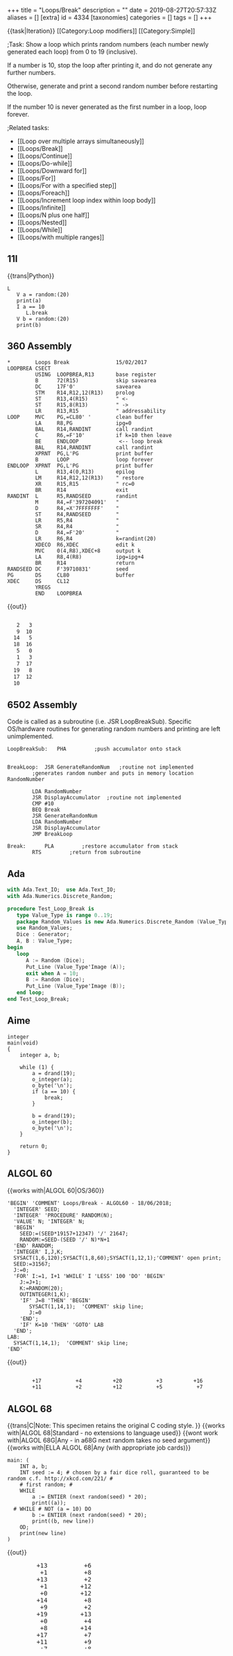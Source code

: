 +++
title = "Loops/Break"
description = ""
date = 2019-08-27T20:57:33Z
aliases = []
[extra]
id = 4334
[taxonomies]
categories = []
tags = []
+++

{{task|Iteration}} [[Category:Loop modifiers]] [[Category:Simple]]

;Task:
Show a loop which prints random numbers (each number newly generated each loop) from 0 to 19 (inclusive). 

If a number is 10, stop the loop after printing it, and do not generate any further numbers.  

Otherwise, generate and print a second random number before restarting the loop.  

If the number 10 is never generated as the first number in a loop, loop forever.


;Related tasks:
*   [[Loop over multiple arrays simultaneously]]
*   [[Loops/Break]]
*   [[Loops/Continue]]
*   [[Loops/Do-while]]
*   [[Loops/Downward for]]
*   [[Loops/For]]
*   [[Loops/For with a specified step]]
*   [[Loops/Foreach]]
*   [[Loops/Increment loop index within loop body]]
*   [[Loops/Infinite]]
*   [[Loops/N plus one half]]
*   [[Loops/Nested]]
*   [[Loops/While]]
*   [[Loops/with multiple ranges]]





## 11l

{{trans|Python}}

```11l
L
   V a = random:(20)
   print(a)
   I a == 10
      L.break
   V b = random:(20)
   print(b)
```



## 360 Assembly


```360asm
*        Loops Break               15/02/2017
LOOPBREA CSECT
         USING  LOOPBREA,R13       base register
         B      72(R15)            skip savearea
         DC     17F'0'             savearea
         STM    R14,R12,12(R13)    prolog
         ST     R13,4(R15)         " <-
         ST     R15,8(R13)         " ->
         LR     R13,R15            " addressability
LOOP     MVC    PG,=CL80' '        clean buffer
         LA     R8,PG              ipg=0
         BAL    R14,RANDINT        call randint
         C      R6,=F'10'          if k=10 then leave
         BE     ENDLOOP             <-- loop break
         BAL    R14,RANDINT        call randint
         XPRNT  PG,L'PG            print buffer
         B      LOOP               loop forever
ENDLOOP  XPRNT  PG,L'PG            print buffer
         L      R13,4(0,R13)       epilog 
         LM     R14,R12,12(R13)    " restore
         XR     R15,R15            " rc=0
         BR     R14                exit
RANDINT  L      R5,RANDSEED        randint
         M      R4,=F'397204091'   "
         D      R4,=X'7FFFFFFF'    "
         ST     R4,RANDSEED        "
         LR     R5,R4              "
         SR     R4,R4              "
         D      R4,=F'20'          "
         LR     R6,R4              k=randint(20)
         XDECO  R6,XDEC            edit k
         MVC    0(4,R8),XDEC+8     output k
         LA     R8,4(R8)           ipg=ipg+4
         BR     R14                return
RANDSEED DC     F'39710831'        seed
PG       DS     CL80               buffer
XDEC     DS     CL12
         YREGS
         END    LOOPBREA
```

{{out}}

```txt

   2   3
   9  10
  14   5
  18  16
   5   0
   1   3
   7  17
  19   8
  17  12
  10

```



## 6502 Assembly
 
Code is called as a subroutine (i.e. JSR LoopBreakSub).  Specific OS/hardware routines for generating random numbers and printing are left unimplemented.

```6502asm
LoopBreakSub:	PHA			;push accumulator onto stack


BreakLoop:	JSR GenerateRandomNum	;routine not implemented
		;generates random number and puts in memory location RandomNumber

		LDA RandomNumber
		JSR DisplayAccumulator	;routine not implemented
		CMP #10
		BEQ Break
		JSR GenerateRandomNum
		LDA RandomNumber
		JSR DisplayAccumulator
		JMP BreakLoop

Break:		PLA			;restore accumulator from stack
		RTS			;return from subroutine
```



## Ada


```Ada
with Ada.Text_IO;  use Ada.Text_IO;
with Ada.Numerics.Discrete_Random;

procedure Test_Loop_Break is
   type Value_Type is range 0..19;
   package Random_Values is new Ada.Numerics.Discrete_Random (Value_Type);
   use Random_Values;
   Dice : Generator;
   A, B : Value_Type;
begin
   loop
      A := Random (Dice);
      Put_Line (Value_Type'Image (A));
      exit when A = 10;
      B := Random (Dice);
      Put_Line (Value_Type'Image (B));
   end loop;
end Test_Loop_Break;
```



## Aime


```aime
integer
main(void)
{
    integer a, b;

    while (1) {
        a = drand(19);
        o_integer(a);
        o_byte('\n');
        if (a == 10) {
            break;
        }

        b = drand(19);
        o_integer(b);
        o_byte('\n');
    }

    return 0;
}
```



## ALGOL 60

{{works with|ALGOL 60|OS/360}}

```algol60
'BEGIN' 'COMMENT' Loops/Break - ALGOL60 - 18/06/2018;
  'INTEGER' SEED;
  'INTEGER' 'PROCEDURE' RANDOM(N);
  'VALUE' N; 'INTEGER' N;
  'BEGIN'
    SEED:=(SEED*19157+12347) '/' 21647;
    RANDOM:=SEED-(SEED '/' N)*N+1
  'END' RANDOM;
  'INTEGER' I,J,K;
  SYSACT(1,6,120);SYSACT(1,8,60);SYSACT(1,12,1);'COMMENT' open print;
  SEED:=31567;
  J:=0;
  'FOR' I:=1, I+1 'WHILE' I 'LESS' 100 'DO' 'BEGIN'
    J:=J+1;
    K:=RANDOM(20);
    OUTINTEGER(1,K);
    'IF' J=8 'THEN' 'BEGIN'
       SYSACT(1,14,1);  'COMMENT' skip line;
       J:=0
    'END';
    'IF' K=10 'THEN' 'GOTO' LAB
  'END';
LAB:
  SYSACT(1,14,1);  'COMMENT' skip line;
'END'
```

{{out}}

```txt

        +17           +4          +20           +3          +16           +5           +1          +17  
        +11           +2          +12           +5           +7           +6          +10  

```




## ALGOL 68

{{trans|C|Note: This specimen retains the original C coding style. }}
{{works with|ALGOL 68|Standard - no extensions to language used}}
{{wont work with|ALGOL 68G|Any - in a68G next random takes no seed argument}}
{{works with|ELLA ALGOL 68|Any (with appropriate job cards)}}

```algol68
main: (
    INT a, b;
    INT seed := 4; # chosen by a fair dice roll, guaranteed to be random c.f. http://xkcd.com/221/ #
    # first random; #
    WHILE
        a := ENTIER (next random(seed) * 20);
        print((a));
  # WHILE # NOT (a = 10) DO
        b := ENTIER (next random(seed) * 20);
        print((b, new line))
    OD;
    print(new line)
)
```

{{out}}
<pre style="height:25ex;overflow:scroll">
        +13          +6
         +1          +8
        +13          +2
         +1         +12
         +0         +12
        +14          +8
         +9          +2
        +19         +13
         +0          +4
         +8         +14
        +17          +7
        +11          +9
         +7          +8
         +2          +1
        +11          +2
        +13         +18
         +3          +7
        +11         +17
         +4         +13
        +16         +12
        +19         +17
         +9          +7
         +8          +5
         +4          +8
         +7          +5
         +0         +18
         +8         +13
         +7          +4
        +10

```



## AppleScript


```AppleScript
repeat
	set a to random number from 0 to 19
	if a is 10 then
		log a
		exit repeat
	end if
	set b to random number from 0 to 19
	log a & b
end repeat
```



{{out}}
<pre style="height:25ex;overflow:scroll">(*12, 6*)
(*7, 8*)
(*17, 4*)
(*7, 2*)
(*0, 5*)
(*6, 3*)
(*5, 5*)
(*3, 14*)
(*7, 7*)
(*3, 11*)
(*5, 16*)
(*18, 2*)
(*5, 2*)
(*15, 17*)
(*16, 10*)
(*4, 18*)
(*8, 5*)
(*4, 15*)
(*11, 14*)
(*7, 2*)
(*1, 7*)
(*7, 7*)
(*4, 9*)
(*12, 17*)
(*8, 16*)
(*9, 1*)
(*16, 15*)
(*8, 2*)
(*9, 6*)
(*13, 6*)
(*17, 0*)
(*17, 18*)
(*4, 7*)
(*8, 10*)
(*11, 0*)
(*14, 17*)
(*9, 8*)
(*2, 17*)
(*1, 5*)
(*4, 5*)
(*5, 2*)
(*10*)
```



## Arc


```Arc
(point break
  (while t
    (let x (rand 20)
      (prn "a: " x)
      (if (is x 10)
        (break)))
    (prn "b: " (rand 20))))
```



## ARM Assembly

{{works with|as|Raspberry Pi}}

```ARM Assembly


/* ARM assembly Raspberry PI  */
/*  program loopbreak.s   */

/* Constantes    */
.equ STDOUT, 1     @ Linux output console
.equ EXIT,   1     @ Linux syscall
.equ WRITE,  4     @ Linux syscall

/*********************************/
/* Initialized data              */
/*********************************/
.data
szMessEndLoop: .asciz "loop break with value : \n"
szMessResult:  .ascii "Resultat = "      @ message result
sMessValeur:   .fill 12, 1, ' '
                   .asciz "\n"
.align 4
iGraine:  .int 123456
/*********************************/
/* UnInitialized data            */
/*********************************/
.bss 
/*********************************/
/*  code section                 */
/*********************************/
.text
.global main 
main:                @ entry of program 
    push {fp,lr}      @ saves 2 registers 
1:    @ begin loop 
    mov r4,#20
2:
    mov r0,#19
    bl genereraleas               @ generate number
    cmp r0,#10                       @ compar value
    beq 3f                         @ break if equal
    ldr r1,iAdrsMessValeur     @ display value
    bl conversion10             @ call function with 2 parameter (r0,r1)
    ldr r0,iAdrszMessResult
    bl affichageMess            @ display message
    subs r4,#1                   @ decrement counter
    bgt 2b                      @ loop if greather
    b 1b                          @ begin loop one
	
3:
    mov r2,r0             @ save value
    ldr r0,iAdrszMessEndLoop
    bl affichageMess            @ display message
    mov r0,r2
    ldr r1,iAdrsMessValeur                
    bl conversion10       @ call function with 2 parameter (r0,r1)
    ldr r0,iAdrszMessResult
    bl affichageMess            @ display message

100:   @ standard end of the program 
    mov r0, #0                  @ return code
    pop {fp,lr}                 @restaur 2 registers
    mov r7, #EXIT              @ request to exit program
    svc #0                       @ perform the system call

iAdrsMessValeur:          .int sMessValeur
iAdrszMessResult:         .int szMessResult
iAdrszMessEndLoop:        .int szMessEndLoop
/******************************************************************/
/*     display text with size calculation                         */ 
/******************************************************************/
/* r0 contains the address of the message */
affichageMess:
    push {r0,r1,r2,r7,lr}      @ save  registres
    mov r2,#0                  @ counter length 
1:      @ loop length calculation 
    ldrb r1,[r0,r2]           @ read octet start position + index 
    cmp r1,#0                  @ if 0 its over 
    addne r2,r2,#1            @ else add 1 in the length 
    bne 1b                    @ and loop 
                                @ so here r2 contains the length of the message 
    mov r1,r0        			@ address message in r1 
    mov r0,#STDOUT      		@ code to write to the standard output Linux 
    mov r7, #WRITE             @ code call system "write" 
    svc #0                      @ call systeme 
    pop {r0,r1,r2,r7,lr}        @ restaur des  2 registres */ 
    bx lr                       @ return  
/******************************************************************/
/*     Converting a register to a decimal                                 */ 
/******************************************************************/
/* r0 contains value and r1 address area   */
conversion10:
    push {r1-r4,lr}    @ save registers 
    mov r3,r1
    mov r2,#10

1:	   @ start loop
    bl divisionpar10 @ r0 <- dividende. quotient ->r0 reste -> r1
    add r1,#48        @ digit	
    strb r1,[r3,r2]  @ store digit on area
    sub r2,#1         @ previous position
    cmp r0,#0         @ stop if quotient = 0 */
    bne 1b	          @ else loop
    @ and move spaces in first on area
    mov r1,#' '   @ space	
2:	
    strb r1,[r3,r2]  @ store space in area
    subs r2,#1       @ @ previous position
    bge 2b           @ loop if r2 >= zéro 

100:	
    pop {r1-r4,lr}    @ restaur registres 
    bx lr	          @return
/***************************************************/
/*   division par 10   signé                       */
/* Thanks to http://thinkingeek.com/arm-assembler-raspberry-pi/*  
/* and   http://www.hackersdelight.org/            */
/***************************************************/
/* r0 dividende   */
/* r0 quotient */	
/* r1 remainder  */
divisionpar10:	
  /* r0 contains the argument to be divided by 10 */
    push {r2-r4}   /* save registers  */
    mov r4,r0 
    mov r3,#0x6667   @ r3 <- magic_number  lower
    movt r3,#0x6666  @ r3 <- magic_number  upper
    smull r1, r2, r3, r0   @ r1 <- Lower32Bits(r1*r0). r2 <- Upper32Bits(r1*r0) 
    mov r2, r2, ASR #2     /* r2 <- r2 >> 2 */
    mov r1, r0, LSR #31    /* r1 <- r0 >> 31 */
    add r0, r2, r1         /* r0 <- r2 + r1 */
    add r2,r0,r0, lsl #2   /* r2 <- r0 * 5 */
    sub r1,r4,r2, lsl #1   /* r1 <- r4 - (r2 * 2)  = r4 - (r0 * 10) */
    pop {r2-r4}
    bx lr                  /* leave function */

/***************************************************/
/*   Generation random number                  */
/***************************************************/
/* r0 contains limit  */
genereraleas:
    push {r1-r4,lr}    @ save registers 
    ldr r4,iAdriGraine
    ldr r2,[r4]
    ldr r3,iNbDep1
    mul r2,r3,r2
    ldr r3,iNbDep1
    add r2,r2,r3
    str r2,[r4]     @ maj de la graine pour l appel suivant 

    mov r1,r0        @ divisor
    mov r0,r2        @ dividende
    bl division
    mov r0,r3       @  résult = remainder
  
100:                @ end function
    pop {r1-r4,lr}   @ restaur registers
    bx lr            @ return
/********************************************************************/
iAdriGraine: .int iGraine	
iNbDep1: .int 0x343FD
iNbDep2: .int 0x269EC3 
/***************************************************/
/* integer division unsigned                       */
/***************************************************/
division:
    /* r0 contains dividend */
    /* r1 contains divisor */
    /* r2 returns quotient */
    /* r3 returns remainder */
    push {r4, lr}
    mov r2, #0                @ init quotient
    mov r3, #0                @ init remainder
    mov r4, #32               @ init counter bits
    b 2f
1:          @ loop 
    movs r0, r0, LSL #1     @ r0 <- r0 << 1 updating cpsr (sets C if 31st bit of r0 was 1)
    adc r3, r3, r3           @ r3 <- r3 + r3 + C. This is equivalent to r3 <- (r3 << 1) + C 
    cmp r3, r1               @ compute r3 - r1 and update cpsr 
    subhs r3, r3, r1        @ if r3 >= r1 (C=1) then r3 <- r3 - r1 
    adc r2, r2, r2           @ r2 <- r2 + r2 + C. This is equivalent to r2 <- (r2 << 1) + C 
2:
    subs r4, r4, #1          @ r4 <- r4 - 1 
    bpl 1b                  @ if r4 >= 0 (N=0) then loop
    pop {r4, lr}
    bx lr




```



## AutoHotkey


```AutoHotkey
Loop
{
  Random, var, 0, 19
  output = %output%`n%var%
  If (var = 10)
    Break
  Random, var, 0, 19
  output = %output%`n%var%
}
MsgBox % output
```



## AWK


```awk
BEGIN {
	for (;;) {
		print n = int(rand() * 20)
		if (n == 10)
			break
		print int(rand() * 20)
	}
}
```



## Axe

Because Axe only supports breaking out of loops as end conditions, the behavior must be simulated using a return statement. Note, however, that this will exit the current call context, not the necessarily just the current loop.


```axe
While 1
 rand^20→A
 Disp A▶Dec
 ReturnIf A=10
 rand^20→B
 Disp B▶Dec,i
End
```



## BASIC


=
## BaCon
=

```freebasic

REPEAT
    number = RANDOM(20) 
    PRINT "first  " ,number
        IF number = 10 THEN 
            BREAK
        ENDIF
    PRINT "second  ",RANDOM(20) 
UNTIL FALSE
```


=
## Commodore BASIC
=
In Commodore BASIC, the function RND() generates a floating point number from 0.0 to 1.0 (exclusive).

```commodorebasic
10 X = RND(-TI) : REM SEED RN GENERATOR
20 A = INT(RND(1)*20)
30 PRINT A
40 IF A = 10 THEN 80
50 B = INT(RND(1)*20)
60 PRINT B
70 GOTO 20
80 END
```


==={{header|IS-BASIC}}===
<lang IS-BASIC>100 RANDOMIZE 
110 DO
120   LET A=RND(20)+1
130   PRINT A,
140   IF A=10 THEN EXIT DO
150   PRINT RND(20)+1
160 LOOP
```


=
## QuickBASIC
=
{{works with|QuickBasic|4.5}}

```qbasic
do
    a = int(rnd * 20)
    print a
    if a = 10 then exit loop 'EXIT FOR works the same inside FOR loops
    b = int(rnd * 20)
    print b
loop
```


=== {{header|ZX Spectrum Basic}} ===
On the ZX Spectrum, for loops must be terminated through the NEXT statement, otherwise a memory leak will occur. To terminate a loop prematurely, set the loop counter to the last iterative value and jump to the NEXT statement:


```zxbasic
10 FOR l = 1 TO 20
20 IF l = 10 THEN LET l = 20: GO TO 40: REM terminate the loop
30 PRINT l
40 NEXT l
50 STOP
```


The correct solution:


```zxbasic
10 LET a = INT (RND * 20)
20 PRINT a
30 IF a = 10 THEN STOP
40 PRINT INT (RND * 20)
50 GO TO 10
```



## Batch File


```dos
@echo off
:loop
  set /a N=%RANDOM% %% 20
  echo %N%
  if %N%==10 exit /b
  set /a N=%RANDOM% %% 20
  echo %N%
goto loop
```



## BBC BASIC

{{works with|BBC BASIC for Windows}}

```bbcbasic
      REPEAT
        num% = RND(20)-1
        PRINT num%
        IF num%=10 THEN EXIT REPEAT
        PRINT RND(20)-1
      UNTIL FALSE
```



## bc


```bc
s = 1  /* seed of the random number generator */
scale = 0

/* Random number from 0 to 20. */
define r() {
	auto a
	while (1) {
		/* Formula (from POSIX) for random numbers of low quality. */
		s = (s * 1103515245 + 12345) % 4294967296
		a = s / 65536       /* a in [0, 65536) */
		if (a >= 16) break  /* want a >= 65536 % 20 */
	}
	return (a % 20)
}


while (1) {
	n = r()
	n    /* print 1st number */
	if (n == 10) break
	r()  /* print 2nd number */
}
quit
```



## Befunge


```Befunge

>60v  *2\<
  >?>\1-:|
   1+    $
   >^    7
 v.:%++67<
 >55+-#v_@
       >60v  *2\<
         >?>\1-:|
          1+    $
          >^    7
^         .%++67<

```



## C



```c

int main(){
	time_t t;
	int a, b;
	srand((unsigned)time(&t));
	for(;;){
		a = rand() % 20;
		printf("%d\n", a);
		if(a == 10)
			break;
		b = rand() % 20;
		printf("%d\n", b);
	}
	return 0;
}
```

Output (example):

```txt

12
18
2
8
10
18
9
9
4
10

```


=={{header|C sharp|C#}}==

```csharp
class Program
{
    static void Main(string[] args)
    {
        Random random = new Random();
        while (true)
        {
            int a = random.Next(20);
            Console.WriteLine(a);
            if (a == 10)
                break;
            int b = random.Next(20)
            Console.WriteLine(b);
        }
           
        Console.ReadLine();
    }       
}
```



## C++


```cpp>#include <iostream

#include <ctime>
#include <cstdlib>

int main(){
	srand(time(NULL)); // randomize seed
	while(true){
		const int a = rand() % 20; // biased towards lower numbers if RANDMAX % 20 > 0
		std::cout << a << std::endl;
		if(a == 10)
			break;
		const int b = rand() % 20;
		std::cout << b << std::endl;
	}
	return 0;
}
```



## Chapel


```chapel
use Random;

var r = new RandomStream();
while true {
        var a = floor(r.getNext() * 20):int;
        writeln(a);
        if a == 10 then break;
        var b = floor(r.getNext() * 20):int;
        writeln(b);
}
delete r;
```



## Chef

"Liquify" is now depreciated in favor of "Liquefy", but my interpreter/compiler ([http://search.cpan.org/~smueller/Acme-Chef/ Acme::Chef]) works only with "Liquify" so that's how I'm leaving it. At least it'll work no matter which version you use.
<div style='width:full;overflow:scroll'>

```Chef
Healthy Vita-Sauce Loop - Broken.

Makes a whole lot of sauce for two people.

Ingredients.
0 g Vitamin A
1 g Vitamin B
2 g Vitamin C
3 g Vitamin D
4 g Vitamin E
5 g Vitamin F
6 g Vitamin G
7 g Vitamin H
8 g Vitamin I
9 g Vitamin J
10 g Vitamin K
11 g Vitamin L
12 g Vitamin M
13 g Vitamin N
14 g Vitamin O
15 g Vitamin P
16 g Vitamin Q
17 g Vitamin R
18 g Vitamin S
19 g Vitamin T
20 g Vitamin U
21 g Vitamin V
22 g Vitamin W
32 g Vitamin X
24 g Vitamin Y
25 g Vitamin Z

Method.
Liquify Vitamin X.
Put Vitamin N into 1st mixing bowl.
Fold Vitamin Y into 1st mixing bowl.
Liquify Vitamin Y.
Clean 1st mixing bowl.
Put Vitamin K into 1st mixing bowl.
Fold Vitamin Z into 1st mixing bowl.
Liquify Vitamin Z.
Clean 1st mixing bowl.
Put Vitamin Y into 4th mixing bowl.
Put Vitamin Z into 4th mixing bowl.
Pour contents of the 4th mixing bowl into the 2nd baking dish.
Put Vitamin A into 2nd mixing bowl. Put Vitamin B into 2nd mixing bowl. Put Vitamin C into 2nd mixing bowl. Put Vitamin D into 2nd mixing bowl. Put Vitamin E into 2nd mixing bowl. Put Vitamin F into 2nd mixing bowl. Put Vitamin G into 2nd mixing bowl. Put Vitamin H into 2nd mixing bowl. Put Vitamin I into 2nd mixing bowl. Put Vitamin J into 2nd mixing bowl. Put Vitamin K into 2nd mixing bowl. Put Vitamin L into 2nd mixing bowl. Put Vitamin M into 2nd mixing bowl. Put Vitamin N into 2nd mixing bowl. Put Vitamin O into 2nd mixing bowl. Put Vitamin P into 2nd mixing bowl. Put Vitamin Q into 2nd mixing bowl. Put Vitamin R into 2nd mixing bowl. Put Vitamin S into 2nd mixing bowl. Put Vitamin T into 2nd mixing bowl.
Verb the Vitamin V.
Mix the 2nd mixing bowl well.
Fold Vitamin U into 2nd mixing bowl.
Put Vitamin U into 3rd mixing bowl.
Remove Vitamin K from 3rd mixing bowl.
Fold Vitamin V into 3rd mixing bowl.
Put Vitamin X into 1st mixing bowl.
Put Vitamin V into 1st mixing bowl.
Verb until verbed.
Pour contents of the 1st mixing bowl into the 1st baking dish.

Serves 2.
```

</div>


## Clojure


```lisp
(loop [[a b & more] (repeatedly #(rand-int 20))]
  (println a)
  (when-not (= 10 a) 
    (println b) 
    (recur more)))
```



## COBOL

{{works with|OpenCOBOL}}

```cobol
       IDENTIFICATION DIVISION.
       PROGRAM-ID. Random-Nums.

       DATA DIVISION.
       WORKING-STORAGE SECTION.
       01  Num  PIC Z9.

       PROCEDURE DIVISION.
       Main.
           PERFORM FOREVER
               PERFORM Generate-And-Display-Num

               IF Num = 10
                   EXIT PERFORM
               ELSE
                   PERFORM Generate-And-Display-Num
               END-IF
           END-PERFORM

           GOBACK
           .

       Generate-And-Display-Num.
           COMPUTE Num =  FUNCTION REM(FUNCTION RANDOM * 100, 20)
           DISPLAY Num
           .
```



## CoffeeScript

We can use print from the Rhino JavaScript shell as in the JavaScript example or console.log, with a result like this:

```coffeescript

loop
  print a = Math.random() * 20 // 1  
  break if a == 10
  print Math.random() * 20 // 1

```



## ColdFusion


```cfm

<Cfset randNum = 0>
<cfloop condition="randNum neq 10">
  <Cfset randNum = RandRange(0, 19)>
  <Cfoutput>#randNum#</Cfoutput>
  <Cfif randNum eq 10><cfbreak></Cfif>
  <Cfoutput>#RandRange(0, 19)#</Cfoutput>
  <Br>
</cfloop>

```

{{out}}
My first two test outputs (I swear this is true)
<pre style="height:25ex;overflow:scroll">
6 0 
9 6 
12 3 
6 0 
14 10 
19 12 
18 14 
19 8 
3 2 
19 1 
11 12 
16 9 
11 15 
3 19 
13 8 
6 4 
4 4 
13 17 
16 9 
5 12 
12 6 
4 14 
1 10 
3 7 
11 15 
11 8 
0 16 
16 14 
8 14 
11 10 
8 8 
16 11 
4 7 
19 10 
8 2 
15 11 
18 10 
1 2 
18 9 
4 9 
6 6 
11 8 
14 6 
17 15 
13 2 
2 0 
2 17 
8 17 
18 13 
11 5 
15 18 
17 8 
15 3 
7 17 
7 13 
15 14 
11 9 
10

```


```txt

10

```



## Common Lisp


```lisp
(loop for a = (random 20)
      do (print a)
      until (= a 10)
      do (print (random 20)))
```



## D


```d
import std.stdio, std.random;

void main() {
    while (true) {
        int r = uniform(0, 20);
        write(r, " ");
        if (r == 10)
            break;
        write(uniform(0, 20), " ");
    }
}
```

{{out}}

```txt
2 4 9 5 3 7 4 4 14 14 3 7 13 8 13 6 10 
```



## dc

{{trans|bc}}

```dc
1 ss  [s = seed of the random number generator]sz
0k    [scale = 0]sz

[Function r: Push a random number from 0 to 20.]sz
[
 [2Q]SA
 [
  [Formula (from POSIX) for random numbers of low quality.]sz
  ls 1103515245 * 12345 + 4294967296 % d ss  [Compute next s]sz
  65536 /     [it = s / 65536]sz
  d 16 !>A    [Break loop if 16 <= it]sz
  sz 0 0 =B   [Forget it, continue loop]sz
 ]SB 0 0 =B
 20 %         [Push it % 20]sz
 LA sz LB sz  [Restore A, B]sz
]sr


[2Q]sA
[
 0 0 =r p     [Print 1st number.]sz
 10 =A        [Break if 10 == it.]sz
 0 0 =r p sz  [Print 2nd number.]sz
 0 0 =B       [Continue loop.]sz
]sB 0 0 =B
```



## Delphi



```Delphi
program Project5;

{$APPTYPE CONSOLE}

var
  num:Integer;
begin
  Randomize;
  while true do
  begin
    num:=Random(20);
    Writeln(num);
    if num=10 then break;
  end;
end.


```



## DWScript



```delphi

while True do begin
   var num := RandomInt(20);
   PrintLn(num);
   if num=10 then Break;
end;
```



## E


```e
while (true) {
    def a := entropy.nextInt(20)
    print(a)
    if (a == 10) {
        println()
        break
    }
    println(" ", entropy.nextInt(20))
}
```



## EasyLang

<lang>repeat
  a = random 20
  print a
  until a = 10
  print random 20
.
```



## Ela


This implementation uses .NET Framework Math.Randomize function. 
Current ticks multiplied by an iteration index are used as a seed. 
As a result, an output looks almost truly random:


```ela
open datetime random monad io
 
loop = loop' 1
       where loop' n t = do
                dt <- datetime.now
                seed <- return <| toInt <| (ticks <| dt) * n
                r <- return $ rnd seed 0 19
                putStrLn (show r)
                if r <> t then loop' (n + 1) t else return ()


loop 10 ::: IO
```



## Elixir

{{works with|Elixir|1.2}}

```elixir
defmodule Loops do
  def break, do: break(random)
  
  defp break(10), do: IO.puts 10
  defp break(r) do
    IO.puts "#{r},\t#{random}"
    break(random)
  end
  
  defp random, do: Enum.random(0..19)
end

Loops.break
```


{{out}}

```txt

13,     7
12,     7
2,      16
3,      19
17,     10
5,      17
14,     0
7,      6
5,      19
5,      12
4,      2
8,      14
1,      17
13,     5
10

```



## Erlang


```erlang
%% Implemented by Arjun Sunel
-module(forever).
-export([main/0, for/0]).
 
main() ->
	for().    
  	 
for() ->
	K = random:uniform(19),
        io:fwrite( "~p ", [K] ),
	if  K==10 ->
		ok;
	true ->
		M = random:uniform(19),
		io:format("~p~n",[M]),
   		for()
	end.		

```



## ERRE


```ERRE

LOOP
    A=INT(RND(1)*20)
    PRINT(A)
    IF A=10 THEN EXIT LOOP END IF !EXIT FOR works the same inside FOR loops
    PRINT(INT(RND(1)*20))
END LOOP

```

The <code>RND(X)</code> function returns a random integer from 0 to 1. X is a dummy argument.


## Euphoria


```euphoria
integer i
while 1 do
    i = rand(20) - 1
    printf(1, "%g ", {i})
    if i = 10 then
        exit
    end if
    printf(1, "%g ", {rand(20)-1})
end while
```

The <code>rand()</code> function returns a random integer from 1 to the integer provided.


## F#


```F#

let mutable a=21
let mutable b=22
let mutable c=23
while(a<>10) do
    b <- (new System.Random()).Next(0, 20)
    if(a<>b) then
        printf "%i " b
    c <- (new System.Random(b)).Next(0, 20)
    if(b<>10) then
        if(a<>b) then
            printfn "%i " c
    a<-b

```



## Factor

Using <code>with-return</code>:

```factor
[
    [ 20 random [ . ] [ 10 = [ return ] when ] bi 20 random . t ] loop
] with-return
```


Idiomatic Factor:

```factor
[ 20 random [ . ] [ 10 = not ] bi dup [ 20 random . ] when ] loop
```



## Fantom



```fantom

class ForBreak
{
  public static Void main ()
  {
    while (true)
    {
      a := Int.random(0..19)
      echo (a)
      if (a == 10) break
      echo (Int.random(0..19))
    }
  }
}

```



## Forth


```forth
include random.fs

: main
  begin  20 random dup . 10 <>
  while  20 random .
  repeat ;

\ use LEAVE to break out of a counted loop
: main
  100 0 do
    i random dup .
    10 = if leave then
    i random .
  loop ;
```



## Fortran

{{works with|Fortran|90 and later}}

```fortran
program Example
  implicit none

  real :: r
  integer :: a, b

  do
     call random_number(r)
     a = int(r * 20)
     write(*,*) a
     if (a == 10) exit
     call random_number(r)
     b = int(r * 20)
     write(*,*) b
  end do

end program Example
```


{{works with|Fortran|77 and later}}

```fortran
      PROGRAM LOOPBREAK
        INTEGER I, RNDINT

C       It doesn't matter what number you put here.
        CALL SDRAND(123)

C       Because FORTRAN 77 semantically lacks many loop structures, we
C       have to use GOTO statements to do the same thing.
   10   CONTINUE
C         Print a random number.
          I = RNDINT(0, 19)
          WRITE (*,*) I

C         If the random number is ten, break (i.e. skip to after the end
C         of the "loop").
          IF (I .EQ. 10) GOTO 20

C         Otherwise, print a second random number.
          I = RNDINT(0, 19)
          WRITE (*,*) I

C         This is the end of our "loop," meaning we jump back to the
C         beginning again.
          GOTO 10

   20   CONTINUE

        STOP
      END

C FORTRAN 77 does not come with a random number generator, but it
C is easy enough to type "fortran 77 random number generator" into your
C preferred search engine and to copy and paste what you find. The
C following code is a slightly-modified version of:
C
C     http://www.tat.physik.uni-tuebingen.de/
C         ~kley/lehre/ftn77/tutorial/subprograms.html
      SUBROUTINE SDRAND (IRSEED)
        COMMON  /SEED/ UTSEED, IRFRST
        UTSEED = IRSEED
        IRFRST = 0
        RETURN
      END
      INTEGER FUNCTION RNDINT (IFROM, ITO)
        INTEGER IFROM, ITO
        PARAMETER (MPLIER=16807, MODLUS=2147483647,                     &
     &              MOBYMP=127773, MOMDMP=2836)
        COMMON  /SEED/ UTSEED, IRFRST
        INTEGER HVLUE, LVLUE, TESTV, NEXTN
        SAVE    NEXTN
        IF (IRFRST .EQ. 0) THEN
          NEXTN = UTSEED
          IRFRST = 1
        ENDIF
        HVLUE = NEXTN / MOBYMP
        LVLUE = MOD(NEXTN, MOBYMP)
        TESTV = MPLIER*LVLUE - MOMDMP*HVLUE
        IF (TESTV .GT. 0) THEN
          NEXTN = TESTV
        ELSE
          NEXTN = TESTV + MODLUS
        ENDIF
        IF (NEXTN .GE. 0) THEN
          RNDINT = MOD(MOD(NEXTN, MODLUS), ITO - IFROM + 1) + IFROM
        ELSE
          RNDINT = MOD(MOD(NEXTN, MODLUS), ITO - IFROM + 1) + ITO + 1
        ENDIF
        RETURN
      END
```


{{works with|Fortran|66 and earlier}}
Anyone who attempts to produce random numbers via a computation is already in a state of sin, so, one might as well be hung as a goat rather than as a lamb. Here is a version using the RANDU generator, in the style of Fortran 66 as offered by the IBM1130. No logical-if statements and reliance on implicit type declarations. Sixteen-bit integers result. The standard advice is to start IX off as an odd number. Note that RANDU does ''not'' update IX (the "seed"); the caller must do so. Since integer overflow producing negative numbers is undone by adding 32768 (trusting that the compiler will not attempt to combine constants, thus + 32767 + 1) in the absence of an AND operation, possible values for IY are presumably zero to 32767. Since IY is divided by 32767.0 (''not'' 32768.0 for example), the range for YFL is zero to one ''inclusive'', though further inspection shows that zero is not attained for proper starts - should IX be zero it will never change, thus the span is (0,1]; a more common arrangement is [0,1).

Because the upper bound ''is'' attainable, multiplying YFL by 19 and truncating the result will mean that 19 appears only as an edge event when IY = 32767. Multiplying by 20 will ensure that 19 gets its fair share along with each other integer, but, the edge event might now occasionally produce a 20. There is no MIN function available, so, explicit testing results. Rather than repeat this code with its consequent litter of labels, a helper function IR19 does the work once. These out-by-one opportunities are vexing.

The RANDU routine is so notorious that latter-day compilers can supply their own RANDU (using a better method), and further, disregard a user-supplied RANDU routine so it may have to be called RANDUU or some other name!

```Fortran

      SUBROUTINE RANDU(IX,IY,YFL)
Copied from the IBM1130 Scientific Subroutines Package (1130-CM-02X): Programmer's Manual, page 60.
CAUTION! This routine's 32-bit variant is reviled by Prof. Knuth and many others for good reason!
        IY = IX*899
        IF (IY) 5,6,6
    5   IY = IY + 32767 + 1
    6   YFL = IY
        YFL = YFL/32767.
      END

      FUNCTION IR19(IX)
        CALL RANDU(IX,IY,YFL)
        IX = IY
        I = YFL*20
        IF (I - 20) 12,11,11
   11   I = 19
   12   IR19 = I
      END

      IX = 1
Commence the loop.
   10 I = IR19(IX)
      WRITE (6,11) I
   11 FORMAT (I3)
      IF (I - 10) 12,20,12
   12 I = IR19(IX)
      WRITE (6,11) I
      GO TO 10
Cease.
   20 CONTINUE
      END

```

Output, converted to along the line:
  0 13  4 19  1  7  2 12  4  7 14 11  6  4  0  9  5 12 16 19 18  2  0 13  2  7 10
This source will compile with later compilers (possibly after adding INTEGER*2 declarations to not use larger integers), as well as earlier compilers. But the IBM1620's Fortran II ran on a decimal computer (and the compiler allowed an option to specify how many digits in a number) so the assumption of sixteen-bit two's-complement arithmetic would fail. There was once much more variety in computer design, not just always a power of two in word sizes.


## FreeBASIC


```freebasic
' FB 1.05.0 Win64

Dim i As Integer
Randomize
Do
  i = Int(Rnd * 20)
  Print Using "##"; i; 
  Print "  ";
  If i = 10 Then Exit Do
  i = Int(Rnd * 20)
  Print Using "##"; i; 
  Print"  ";
Loop

Print
Sleep
```


Sample output

{{out}}

```txt

 6  12   2  16   5  19   9   6  16   1  16  10   1   4  18   3   2   9  19   0
19  13   0   0  12  17  13  12  18  10   8  13   9   5  14   7  10

```



## FutureBasic


```futurebasic

include "ConsoleWindow"
randomize
dim as short stopGo, goOn

while ( stopGo != 10 )
   stopGo = rnd(19) : print "stopGo ="; stopGo,
   goOn   = rnd(19) : print "goOn ="; goOn
wend

```

Sample output:

```txt

stopGo = 14     goOn = 17
stopGo = 5      goOn = 8
stopGo = 18     goOn = 1
stopGo = 1      goOn = 11
stopGo = 13     goOn = 3
stopGo = 16     goOn = 6
stopGo = 14     goOn = 4
stopGo = 7      goOn = 17
stopGo = 14     goOn = 9
stopGo = 8      goOn = 2
stopGo = 15     goOn = 19
stopGo = 17     goOn = 2
stopGo = 13     goOn = 13
stopGo = 8      goOn = 1
stopGo = 11     goOn = 19
stopGo = 3      goOn = 4
stopGo = 14     goOn = 2
stopGo = 18     goOn = 7
stopGo = 15     goOn = 17
stopGo = 15     goOn = 15
stopGo = 15     goOn = 8
stopGo = 12     goOn = 9
stopGo = 2      goOn = 8
stopGo = 12     goOn = 12
stopGo = 10     goOn = 4

```



## Gambas


```gambas
Public Sub Form_Open()
Dim iRand As Integer

Repeat
  iRand = Rnd * 20
  Print iRand
Until iRand = 10

End
```



## Gambas

'''[https://gambas-playground.proko.eu/?gist=65d2287312298a938e7e8eea8899e38b Click this link to run this code]'''

```gambas
Public Sub Main()
Dim byNo As Byte

Do
  byNo = Rand(0, 19)
  Print byNo;;
  If byNo = 10 Then Break
  byNo = Rand(0, 19)
  Print byNo;;
Loop

End
```

Output:

```txt

0 5 12 8 1 13 16 5 4 11 5 7 15 12 16 7 9 10 13 19 4 10 2 13 16 7 0 1 16 3 17 10 0 16 14 0 0 8 6 2 1 5 9 12 2 18 15 1 1 17 9 18 8 17 19 12 6 19 9 5 15 1 2 7 2 11 18 1 15 19 10

```



## GAP


```gap
while true do
    a := Random(0, 19);
    Print(a);
    if a = 10 then
        Print("\n");
        break;
    fi;
    a := Random(0, 19);
    Print("\t", a, "\n");
od;

# 11      6
# 5       8
# 1       4
# 5       10
# 1       16
# 10
```



## GML


```GML
while(1)
    {
    a = floor(random(19))
    show_message(string(a))
    if(a = 10)
        break
    b = floor(random(19))
    show_message(string(a))
    }

```



## Go


```go
package main

import "fmt"
import "math/rand"
import "time"

func main() {
    rand.Seed(time.Now().UnixNano())
    for {
        a := rand.Intn(20)
        fmt.Println(a)
        if a == 10 {
            break
        }
        b := rand.Intn(20)
        fmt.Println(b)
    }
}
```



## Groovy


```groovy
final random = new Random()

while (true) {
    def random1 = random.nextInt(20)
    print random1
    if (random1 == 10) break
    print '     '
    println random.nextInt(20)
}
```


=={{header|GW-BASIC}}==

```qbasic
10 NUM = 0
20 WHILE NUM <> 10
30     NUM = INT(RND * 20)
40     PRINT NUM
50 WEND
```



## Harbour


```visualfoxpro
PROCEDURE Loop()

   LOCAL n

   DO WHILE .T.
      ? n := hb_RandomInt( 0, 19 )
      IF n == 10
         EXIT
      ENDIF
      ? hb_RandomInt( 0, 19 )
   ENDDO

   RETURN
```



## Haskell


```haskell
import Control.Monad
import System.Random

loopBreak n k = do 
  r <- randomRIO (0,n)
  print r
  unless (r==k) $ do
    print =<< randomRIO (0,n)
    loopBreak n k
```

Use:

```haskell>loopBreak 19 10</lang



## hexiscript


```hexiscript
while true
  let r rand 20
  println r
  if r = 10
    break
  endif
  println rand 20
endwhile
```



## HicEst


```hicest
1  DO i = 1, 1E20 ! "forever"
     a = INT( RAN(10, 10) )
     WRITE(name) a
     IF( a == 10) GOTO 10
     b = INT( RAN(10, 10) )
     WRITE(name) b
   ENDDO
10
 END
```



## HolyC



```holyc
U16 a, b;
while (1) {
  a = RandU16 % 20;
  Print("%d\n", a);

  if (a == 10) break;

  b = RandU16 % 20;
  Print("%d\n", b);
}

```


=={{header|Icon}} and {{header|Unicon}}==

```Icon
procedure main()
    while 10 ~= writes(?20-1) do write(", ",?20-1)
end
```

Notes: 
* For any positive integer i, ?i produces a value j where 1 <= j <= i 
* Although this can be written with a break (e.g. repeat expression & break), there is no need to actually use one. (And it's ugly).
* Programmers new to Icon/Unicon need to understand that just about everything returns values including comparison operators, I/O functions like write/writes.
* This program will perform similarly but not identically under Icon and Unicon because the random operator ?i behaves differently.  While both produce pseudo-random numbers a different generator is used.  Also, the sequence produced by Icon begins with the same seed value and is repeatable whereas the sequence produced by Unicon does not.  One way to force Icon to use different random sequences on each call would be to add the line 
```Icon
&random := integer(map("smhSMH","Hh:Mm:Ss",&clock))
```
 at the start of the <tt>main</tt> procedure to set the random number seed based on the time of day.


## Io


```io
loop(
    a := Random value(0,20) floor
    write(a)
    if( a == 10, writeln ; break)
    b := Random value(0,20) floor
    writeln(" ",b)
)
```



## J


```j
loopexample=: verb define
  while. 1 do.
    smoutput n=. ?20
    if. 10=n do. return. end.
    smoutput ?20
  end.
)
```


Note that <code>break.</code> could have been used in place of <code>return.</code>.


## Java


```java
import java.util.Random;

Random rand = new Random();
while(true){
    int a = rand.nextInt(20);
    System.out.println(a);
    if(a == 10) break;
    int b = rand.nextInt(20);
    System.out.println(b);
}
```



## JavaScript


```javascript
for (;;) {
  var a = Math.floor(Math.random() * 20);
  print(a);
  if (a == 10) 
    break;
  a = Math.floor(Math.random() * 20);
  print(a);
}
```

The <code>print()</code> function is available in the [[Rhino]] JavaScript shell.


If we step back for a moment from imperative assumptions about repetitive processes and their interruption, we may notice that there is actually no necessary connection between repetitive process and loops.

In a functional idiom of JavaScript, we might instead write something like:


```JavaScript
(function streamTillInitialTen() {
    var nFirst = Math.floor(Math.random() * 20);
        
    console.log(nFirst);
    
    if (nFirst === 10) return true;
    
    console.log(
        Math.floor(Math.random() * 20)
    );
    
    return streamTillInitialTen();
})();
```


Obtaining runs like:


```txt
18
10
16
10
8
0
13
3
2
14
15
17
14
7
10
8
0
2
0
2
5
16
3
16
6
7
19
0
16
9
7
11
17
10
```


Though returning a value composes better, and costs less IO traffic, than firing off side-effects from a moving thread:


```JavaScript
console.log(
  (function streamTillInitialTen() {
    var nFirst = Math.floor(Math.random() * 20);
  
    if (nFirst === 10) return [10];
  
    return [
      nFirst,
      Math.floor(Math.random() * 20)
    ].concat(
      streamTillInitialTen()
    );
  })().join('\n')
);
```


Sample result:

```txt
17
14
3
4
13
10
15
5
10
```



## jq


With the functions defined below, the task can be accomplished using the following jq filter:

    take( rand(20); . != 10 )
 
Here, `rand(n)` is a pseudo-random number generator, and `take(stream; cond)` will continue taking from the stream so long as the condition is satisfied.  When the condition is no longer satisfied, the PRNG is immediately terminated.

Using the built-in `foreach` construct, the above is equivalent to:
  
    label $done | foreach rand(20) as $n (null; $n; if . == 10 then break $done else . end)

'''PRNG'''

Currently, jq does not have a built-in random-number generator, so here we borrow one of the linear congruential generators defined at https://rosettacode.org/wiki/Linear_congruential_generator -

```jq
# 15-bit integers generated using the same formula as rand() 
# from the Microsoft C Runtime.
# Input: [ count, state, rand ]
def next_rand_Microsoft:
  .[0] as $count | .[1] as $state
  | ( (214013 * $state) + 2531011) % 2147483648 # mod 2^31
  | [$count+1 , ., (. / 65536 | floor) ];
 
def rand_Microsoft(seed):
  [0,seed]
  | next_rand_Microsoft  # the seed is not so random
  | recurse( next_rand_Microsoft )
  | .[2];

# Generate random integers from 0 to (n-1):
def rand(n): n * (rand_Microsoft(17) / 32768) | trunc;
```


'''"take"'''


```jq
def take(s; cond):
  label $done
  | foreach s as $n (null; $n; if $n | cond | not then break $done else . end);
```


'''"count"'''

Since the PRNG used here is deterministic, we'll just count the number of integers generated:

```jq
def count(s): reduce s as $i (0; . + 1);
```


'''Example'''
    count(take(rand(20); . != 10))
{{out}}
    12


## Julia


```Julia

while true
    n = rand(0:19)
    @printf "%4d" n
    if n == 10
        println()
        break
    end
    n = rand(0:19)
    @printf "%4d\n" n
end

```

{{out}}

```txt

   0  11
  11   7
   4  19
   7  19
   5   2
   5  17
  12   5
  14  18
   1  10
  18  14
  16   0
  17   1
  10

```



## Kotlin

{{trans|Java}}

```scala
import java.util.Random

fun main(args: Array<String>) {
    val rand = Random()
    while (true) {
        val a = rand.nextInt(20)
        println(a)
        if (a == 10) break
        println(rand.nextInt(20))
    }
}
```



## Lang5


```lang5>do 20 ? int dup . 10 == if break then 20 ? int . loop</lang



## Lasso


```Lasso
local(x = 0)
while(#x != 10) => {^
	#x = integer_random(19,0)
	#x
	#x == 10 ? loop_abort
	', '+integer_random(19,0)+'\r'
^}
```



## Liberty BASIC

The task specifies a "number". 

```lb>while num<
10
    num=rnd(1)*20
    print num
    if num=10 then exit while
    print rnd(1)*20
wend

```
If "integer" was meant, this code fulfils that requirement.

```lb>while num<
10
    num=int(rnd(1)*20)
    print num
    if num=10 then exit while
    print int(rnd(1)*20)
wend

```



## Lingo


```lingo
repeat while TRUE
  n = random(20)-1
  put n
  if n = 10 then exit repeat
  put random(20)-1
end repeat
```



## Lisaac


```Lisaac
Section Header

+ name := TEST_LOOP_BREAK;

Section Public

- main <- (
  + a, b : INTEGER;

  `srand(time(NULL))`;
  {
    a := `rand()`:INTEGER % 20; // not exactly uniformly distributed, but doesn't matter
    a.print;
    '\n'.print;
    a == 10
  }.until_do {
    b := `rand()`:INTEGER % 20; // not exactly uniformly distributed, but doesn't matter
    b.print;
    '\n'.print;
  }
);
```



## LiveCode


```LiveCode
command loopForeverRandom
    repeat forever
        put random(20) - 1 into tRand
        put tRand
        if tRand is 10 then exit repeat
        put random(20) - 1
    end repeat
end loopForeverRandom

```



## Lua


```lua
repeat
  k = math.random(19)
  print(k)
  if k == 10 then break end
  print(math.random(19)
until false
```




## M2000 Interpreter

We use block of module to loop. Break also can be used, but breaks nested blocks (without crossing modules/functions). Using break in second Checkit module we break three blocks.

```M2000 Interpreter

Module Checkit {
      M=Random(0, 19)
      Print M
      If M=10 then Continue  ' because loop flag is false, continue act as Exit
      Print Random(0, 19)
      loop
}
Checkit

Module Checkit {
      do {
            do {
                  {
                        M=Random(0, 19)
                        Print M
                        If M=10 then Break
                        Print Random(0, 19)
                        loop
                  }     
                  Print "no print this" 
            } always
            Print "no print this"
      } always
      Print "print ok"
}
Checkit

```



## M4


```M4
define(`randSeed',141592653)dnl
define(`setRand',
   `define(`randSeed',ifelse(eval($1<10000),1,`eval(20000-$1)',`$1'))')dnl
define(`rand_t',`eval(randSeed^(randSeed>>13))')dnl
define(`random',
   `define(`randSeed',eval((rand_t^(rand_t<<18))&0x7fffffff))randSeed')dnl
dnl
define(`loopbreak',`define(`a',eval(random%20))`a='a
ifelse(a,10,`',`define(`b',eval(random%20))`b='b
loopbreak')')dnl
dnl
loopbreak
```


{{out}}

```txt

a=17
b=3
a=0
b=15
a=10

```



## Maple


```Maple
r := rand( 0 .. 19 ):
do
        n := r();
        printf( "%d\n", n );
        if n = 10 then
                break
        end if;
        printf( "%d\n", r() );
end do:
```



## Mathematica


```Mathematica
While[(Print[#];#!=10)&[RandomIntger[{0,19}]],
         Print[RandomInteger[{0,19}]
        ]
```



## Maxima


```maxima
/* To exit the innermost block, use return(<value>) */

block([n],
   do (
      n: random(20),
      ldisp(n),
      if n = 10 then return(),
      n: random(20),
      ldisp(n)
   )
)$

/* To exit any level of block, use catch(...) and throw(<value>);
they are not used for catching exceptions, but for non-local
return. Use errcatch(...) for exceptions. */

block([n],
   catch(
      do (
         n: random(20),
         ldisp(n),
         if n = 10 then throw('done),
         n: random(20),
         ldisp(n)
      )
   )
)$

/* There is also break(<value>, ...) in Maxima. It makes Maxima
stop the evaluation and enter a read-eval loop where one can change
variable values, then return to the function after exit; For example */

block([x: 1], break(), ldisp(x));
> x: 2;
> exit;
2
```



## MAXScript


```MAXScript

while true do
(
	a = random 0 19
	format ("A: % \n") a
	if a == 10 do exit
	b = random 0 19
	format ("B: % \n") b
)

```


=={{header|МК-61/52}}==
<lang>СЧ	2	0	*	П0
1	0	-	[x]	x#0	18
СЧ	2	0	*	П1
БП	00	ИП0	С/П
```


=={{header|Modula-3}}==

```modula3
MODULE Break EXPORTS Main;

IMPORT IO, Fmt, Random;

VAR a,b: INTEGER;

BEGIN
  WITH rand = NEW(Random.Default).init() DO
    LOOP
      a := rand.integer(min := 0, max := 19);
      IO.Put(Fmt.Int(a) & "\n");
      IF a = 10 THEN EXIT END;
      b := rand.integer(min := 0, max := 19);
      IO.Put(Fmt.Int(b) & "\n");
    END;
  END;
END Break.
```



## MOO


```moo
while (1)
  a = random(20) - 1;
  player:tell(a);
  if (a == 10)
    break;
  endif
  b = random(20) - 1;
  player:tell(b);
endwhile
```



## MUMPS


```MUMPS
BREAKLOOP
 NEW A,B
 SET A=""
 FOR  Q:A=10  DO
 .SET A=$RANDOM(20)
 .WRITE !,A
 .Q:A=10
 .SET B=$RANDOM(20)
 .WRITE ?6,B
 KILL A,B
 QUIT
 ;A denser version that doesn't require two tests
 NEW A,B 
 FOR  SET A=$RANDOM(20) WRITE !,A QUIT:A=10  SET B=$RANDOM(20) WRITE ?6,B
 KILL A,B QUIT
```

{{out}}

```txt
USER>D BREAKLOOP^ROSETTA
 
5     3
9     13
3     12
9     19
16    4
11    17
18    2
4     18
10
USER>D BREAKLOOP+11^ROSETTA
 
6     13
15    3
0     8
8     18
7     13
15    10
15    13
10
```



## Neko


```ActionScript
/**
 Loops/Break in Neko
 Tectonics:
   nekoc loops-break.neko
   neko loops-break
*/

var random_new = $loader.loadprim("std@random_new", 0);
var random_int = $loader.loadprim("std@random_int", 2);

var random = random_new();

while true {
  var r = random_int(random, 20);
  $print(r, " ");

  if r == 10 break;

  r = random_int(random, 20);
  $print(r, " ");
}
$print("\n");
```


{{out}}

```txt
prompt$ nekoc loops-break.neko
prompt$ neko loops-break
0 8 17 12 4 18 7 6 19 11 13 6 12 7 6 6 6 18 14 7 18 10 15 6 9 5 4 14 10
```



## Nemerle

{{trans|C#}}

```Nemerle
using System;
using System.Console;
using Nemerle.Imperative;

module Break
{
    Main() : void
    {
        def rnd = Random();
        while (true)
        {
            def a = rnd.Next(20);
            WriteLine(a);
            when (a == 10) break;
            def b = rnd.Next(20);
            WriteLine(b);
        }
    }
}
```



## NetRexx


```NetRexx
/* NetRexx */
options replace format comments java crossref savelog symbols nobinary

  say
  say 'Loops/Break'
  rn = Rexx
  rnd = Random()

  loop label lb forever
    rn = rnd.nextInt(19)
    say rn.right(3)'\-'
    if rn = 10 then leave lb
    rn = rnd.nextInt(19)
    say rn.right(3)'\-'
    end lb
  say

```



## NewLISP


```NewLISP
(until (= 10 (println (rand 20)))
  (println (rand 20)))
```



## Nim

{{trans|Python}}

```nim
import math

while true:
  let a = random(20)
  echo a
  if a == 10:
    break
  let b = random(20)
  echo b
```


=={{header|NS-HUBASIC}}==
<lang NS-HUBASIC>10 I=RND(20)
20 PRINT I
30 IF I=10 THEN STOP
40 PRINT RND(20)
50 GOTO 10
```


=={{header|Oberon-2}}==
Works with oo2c Version 2

```oberon2

MODULE LoopBreak;
IMPORT
  RandomNumbers,
  Out;

PROCEDURE Do();
VAR
  rn: LONGINT;
BEGIN
  LOOP
    rn := RandomNumbers.RND(20);
    Out.LongInt(rn,0);Out.Ln;
    IF rn = 10 THEN EXIT END;
    rn := RandomNumbers.RND(20);
    Out.LongInt(rn,0);Out.Ln
  END
END Do;

BEGIN
  Do
END LoopBreak.

```



## Objeck


```objeck

while(true) {
  a := (Float->Random() * 20.0)->As(Int);
  a->PrintLine();
  if(a = 10) { 
    break;
  };
  a := (Float->Random() * 20.0)->As(Int);
  a->PrintLine();
}

```



## OCaml


```ocaml
# Random.self_init();;
- : unit = ()

# while true do
    let a = Random.int 20 in
    print_int a;
    print_newline();
    if a = 10 then raise Exit;
    let b = Random.int 20 in
    print_int b;
    print_newline()
  done;;
15
18
2
13
10
Exception: Pervasives.Exit.
```



## Octave


```octave
while(1)
  a = floor(unifrnd(0,20, 1));
  disp(a)
  if ( a == 10 )
    break
  endif
  b = floor(unifrnd(0,20, 1));
  disp(b)
endwhile
```



## Oforth


```Oforth
while(true) [
      19 rand dup print ":" print
      10 == ifTrue: [ break ]
      19 rand print " " print
   ]
```



## Ol


```scheme

(import (otus random!))

(call/cc (lambda (break)
   (let loop ()
      (if (= (rand! 20) 10)
         (break #t))
      (print (rand! 20))
      (loop))))

```



## ooRexx


```ooRexx
/*REXX ****************************************************************
* Three Ways to leave a Loop
* ooRexx added the possibility to leave an outer loop
* without using a control variable
* 12.05.2013 Walter Pachl
**********************************************************************/
do i1=1 To 2                           /* an outer loop              */
  Say 'i1='i1                          /* tell where we are          */
  Call random ,,123                    /* seed to be reproducable    */
  do forever                           /* inner loop                 */
    a=random(19)
    Say a
    if a=6  then leave                 /* leaces the innermost loop  */
    end
  end

do i2=1 To 2
  Say 'i2='i2
  Call random ,,123
  do forever
    a=random(19)
    Say a
    if a=6  then leave i2    /* leaves loop with control variable i2 */
    end
  end

Parse Version v
Select
  When pos('ooRexx',v)>0 Then supported=1
  Otherwise                   supported=0
  End
If supported Then Do
  Say 'Leave label-name is supported in' v
do Label i3 Forever
  Say 'outer loop'
  Call random ,,123
  do forever
    a=random(19)
    Say a
    if a=6  then leave i3          /* leaves loop with label name i3 */
    end
  end
End
Else
  Say 'Leave label-name is probably not supported in' v
```

{{out}}

```txt
i1=1
14
14
5
6
i1=2
14
14
5
6
i2=1
14
14
5
6
Leave label-name is supported in REXX-ooRexx_4.1.2(MT) 6.03 28 Aug 2012
outer loop
14
14
5
6

```



## Oz

We can implement this either with recursion or with a special type of the for-loop. Both can be considered idiomatic.

```oz
for break:Break do
   R = {OS.rand} mod 20
in
   {Show R}
   if R == 10 then {Break}
   else {Show {OS.rand} mod 20}
   end
end
```



## PARI/GP


```parigp
while(1,
  t=random(20);
  print(t);
  if(t==10, break);
  print(random(20))
)
```



## Pascal

See [[Loops/Break#Delphi | Delphi]]


## Perl


```perl
while (1) {
    my $a = int(rand(20));
    print "$a\n";
    if ($a == 10) {
        last;
    }
    my $b = int(rand(20));
    print "$b\n";
}
```



## Perl 6

{{works with|Rakudo|#21 "Seattle"}}

```perl6
loop {
    say my $n = (0..19).pick;
    last if $n == 10;
    say (0..19).pick;
}
```



## Phix

{{Trans|Euphoria}}
The rand() function returns a random integer from 1 to the integer provided.

```Phix
integer i
while 1 do
    i = rand(20)-1
    printf(1, "%g ", {i})
    if i=10 then exit end if
    printf(1, "%g\n", {rand(20)-1})
end while
```

{{out}}

```txt

2 10
1 7
3 16
10

```



## PHP


```php
while (true) {
    $a = rand(0,19);
    echo "$a\n";
    if ($a == 10)
        break;
    $b = rand(0,19);
    echo "$b\n";
}
```



## PicoLisp

Literally:

```PicoLisp
(use R
   (loop
      (println (setq R (rand 1 19)))
      (T (= 10 R))
      (println (rand 1 19)) ) )
```

Shorter:

```PicoLisp
(until (= 10 (println (rand 1 19)))
   (println (rand 1 19)) )
```



## Pike


```pike
int main(){
   while(1){
      int a = random(20);
      write(a + "\n");
      if(a == 10){
         break;
      }
      int b = random(20);
      write(b + "\n");
   }
}
```



## PL/I


```PL/I

do forever;
   k = trunc(random()*20);
   put (k);
   if k = 10 then leave;
   k = trunc(random()*20);
   put skip list (k);
end;

```



## PostScript


```postscript
realtime srand          % init RNG
{
    rand 20 mod         % generate number between 0 and 19
    dup =               % print it
    10 eq { exit } if   % exit if 10
} loop
```



## PowerShell


```powershell
$r = New-Object Random
for () {
    $n = $r.Next(20)
    Write-Host $n
    if ($n -eq 10) {
        break
    }
    Write-Host $r.Next(20)
}
```



## PureBasic


```PureBasic
If OpenConsole()

  Repeat
    a = Random(19)
    PrintN(Str(a))
    If a = 10
      Break
    EndIf 
    b = Random(19)
    PrintN(Str(b))
    PrintN("")
  ForEver

  Print(#CRLF$ + #CRLF$ + "Press ENTER to exit")
  Input()
  CloseConsole()
EndIf
```



## Python


```python
from random import randrange

while True:
    a = randrange(20)
    print(a)
    if a == 10:
        break
    b = randrange(20)
    print(b)
```



## R

{{works with|R|2.8.1}}

```R
sample0to19 <- function() sample(0L:19L, 1,replace=TRUE)
repeat
{
  result1 <- sample0to19()
  if (result1 == 10L)
  {
    print(result1)
    break
  }
  result2 <- sample0to19()
  cat(result1, result2, "\n")
}
```



## Qi


```qi

(define loop -> (if (= 10 (PRINT (random 20)))
                    true
                    (do (PRINT (random 20))
                        (loop))))
(loop)

```



## Racket


```racket

#lang racket
(let loop ()
  (let/ec break
    (define a (random 20))
    (displayln a)
    (when (= a 10) (break))
    (displayln (random 20))
    (loop)))

```



## REBOL


```REBOL
REBOL [
	Title: "Loop/Break"
	URL: http://rosettacode.org/wiki/Loop/Break
]

random/seed 1 ; Make repeatable.
; random/seed now ; Uncomment for 'true' randomness.

r20: does [(random 20) - 1]

forever [
	prin x: r20
	if 10 = x [break]
	print rejoin [" " r20]
]
print ""
```


{{out}}

```txt
14 11
19 15
6 11
12 11
3 14
10
```



## Retro


```Retro
doc{
A couple of helper functions to make the rest of the
code more readable.
}doc

: rand  ( -n )  random 20 mod ;
: .  ( n- )  putn space ;

doc{
One approach is to use a simple repeat/again loop, and
a conditional exit. For instance:
}doc

: foo   ( - )
  repeat rand dup . 10 = if; rand . again ;

doc{
The other approach uses a structured while loop with the
second printing handled by a conditional clause.
}doc

[ rand dup . 10 <> [ [ rand . ] ifTrue ] sip ] while

```



## REXX


```rexx
/*REXX program demonstrates a    FOREVER   DO  loop  with a test to    LEAVE   (break). */
                                                 /*REXX's RANDOM BIF returns an integer.*/
    do forever                                   /*perform loop until da cows come home.*/
    a=random(19)                                 /*same as:    random(0, 19)            */
    call charout , right(a, 5)                   /*show   A   right─justified, column 1.*/
    if a==10  then leave                         /*is random #=10?  Then cows came home.*/
    b=random(19)                                 /*same as:    random(0, 19)            */
    say right(b, 5)                              /*show   B   right─justified, column 2.*/
    end   /*forever*/                            /* [↑]  CHAROUT , xxx   writes to term.*/
                                                 /*stick a fork in it,  we're all done. */
```

{{out|output}}

(A long run was chosen) 

```txt

    1    0
   16    3
    8   15
   11    8
   12   14
   15    4
    0    0
    6   11
   15    5
   14    0
   18   16
   15    0
   14    5
    3    5
    9    4
    4    4
   17    6
    4   10
    6    2
    9   13
   12    6
   14   16
   17    0
    8    6
    9    2
    0    6
    9    9
   12    8
   11    3
   11    4
    7    1
    3   13
    4    8
   14   14
   14   13
   12    7
    1    0
   16   15
    8   19
   12    7
   18    9
    7   18
   19   13
    6    2
    6    7
    2    1
    8    2
    9    7
    6   13
   19   15
   10

```



## Ring


```ring

while true
      a = random(20)
      see a + nl
      if a = 10 exit ok
end

```



## Ruby


```ruby
loop do
  a = rand(20)
  print a
  if a == 10
    puts
    break
  end
  b = rand(20)
  puts "\t#{b}"
end
```

or

```ruby
loop do
  print a = rand(20)
  puts or break if a == 10
  puts "\t#{rand(20)}"
end
```


{{out}}

```txt

0       4
11      0
8       2
12      13
3       0
6       9
2       8
12      10
8       17
12      6
10

```



## Rust

{{libheader|rand}}

```rust
// cargo-deps: rand

extern crate rand;
use rand::{thread_rng, Rng};
 
fn main() {
    let mut rng = thread_rng();
    loop {
        let num = rng.gen_range(0, 20);
        if num == 10 {
            println!("{}", num);
            break;
        }
        println!("{}", rng.gen_range(0, 20));
    }
}
```



## SAS


```sas
data _null_;
do while(1);
   n=floor(uniform(0)*20);
   put n;
   if n=10 then leave;    /* 'leave' to break a loop */
end;
run;
```



## Sather


```sather
-- help class for random number sequence
class RANDOM is
  attr seed:INT;

  create(seed:INT):SAME is
    res:RANDOM := new;
    res.seed := seed;
    return res;
  end;
  -- this code is taken from rand's man (C)
  next:INT is
    seed := seed * 1103515245 + 12345;
    return (seed/65536) % 32768;
  end;
end;

class MAIN is
  main is
    a, b :INT;
    rnd:RANDOM := #(1);
    loop
      a := rnd.next % 20;
      #OUT + a + "\n";
      if a = 10 then break!; end; -- here we break
      b := rnd.next % 20;
      #OUT + b + "\n";
    end; 
  end;
end;
```



## Scala


```scala>scala
 import util.control.Breaks.{breakable, break}
import util.control.Breaks.{breakable, break}

scala> import util.Random
import util.Random

scala> breakable {
     |   while(true) {
     |     val a = Random.nextInt(20)
     |     println(a)
     |     if(a == 10)
     |       break
     |     val b = Random.nextInt(20)
     |     println(b)
     |   }
     | }
5
4
10

```



## Scheme


```scheme

(let loop ((first (random 20)))
  (print first)
  (if (not (= first 10))
      (begin
        (print (random 20))
        (loop (random 20)))))

```


Or by using call/cc to break out:


```scheme

(call/cc 
 (lambda (break)
   (let loop ((first (random 20)))
     (print first)
     (if (= first 10)
         (break))
     (print (random 20))
     (loop (random 20)))))

```



## Scilab

{{works with|Scilab|5.5.1}}
<lang>while %T
    a=int(rand()*20)  // [0..19] 
    printf("%2d ",a)
    if a==10 then break; end
    b=int(rand()*20)
    printf("%2d\n",b)
end
printf("\n")
```

{{out}}
<pre style="height:20ex">
 4 15
 0  6
13 12
16 13
17  1
11 13
14  3
10 

```



## Sidef


```ruby
var lim = 20;
loop {
    say (var n = lim.rand.int);
    n == 10 && break;
    say lim.rand.int;
}
```



## Simula

{{works with|SIMULA-67}}

```simula
! Loops/Break - simula67 - 08/03/2017;
begin
  integer num,seed;
  seed:=0;
  while true do
  begin
    num:=randint(1,20,seed);
    outint(num,2); outimage;
    if num=10 then goto lab;
  end;
lab:
end
```

{{out}}

```txt

 1
 9
 8
10

```




## Smalltalk

{{works with|Smalltalk/X}}

```smalltalk
[
    |a b done|

    a := Random nextIntegerBetween:0 and:19.
    Stdout print: a; cr.
    (done := (a == 10)) ifFalse:[
        b := Random nextIntegerBetween:0 and:19.
        Stdout print:' '; print: b; cr.
    ].
    done
] whileFalse
```


alternative:


```smalltalk
[:exit |
    |first|

    Stdout printCR: (first := Random nextIntegerBetween:0 and:19).
    first == 10 ifTrue:[ exit value:nil ].
    Stdout print:' '; printCR: (Random nextIntegerBetween:0 and:19).
] loopWithExit.
```



## Snabel

Uses a ranged random generator as iterator.

```snabel

let: rnd 19 random;

@rnd {
  $ str say
  10 = &break when
  @rnd pop str say
} for

```



## SNOBOL4

Most Snobols lack a built-in rand( ) function. Kludgy "Linux-only" implementation:

```snobol
	input(.random,io_findunit(),1,"/dev/urandom")
while	&ALPHABET random @rand
	output = rand = rand - (rand / 20) * 20 
	eq(rand,10)	 :f(while)
end
```


Or using a library function:


```SNOBOL4
* rand(n) -> real x | 0 <= x < n
-include 'random.sno'

loop    ne(output = convert(rand(20)'integer'),10) :s(loop)
end
```



## Spin

{{works with|BST/BSTC}}
{{works with|FastSpin/FlexSpin}}
{{works with|HomeSpun}}
{{works with|OpenSpin}}

```spin
con
  _clkmode = xtal1 + pll16x
  _clkfreq = 80_000_000

obj
  ser : "FullDuplexSerial.spin"

pub main | r, s
  ser.start(31, 30, 0, 115200)

  s := 1337 ' PRNG seed

  repeat
    r := ||?s // 20
    ser.dec(r)
    ser.tx(32)
    if r == 10
      quit
    r := ||?s // 20
    ser.dec(r)
    ser.tx(32)

  waitcnt(_clkfreq + cnt)
  ser.stop
  cogstop(0)
```

{{out}}

```txt

8 13 1 7 19 1 15 16 9 6 5 9 1 15 5 0 6 3 9 19 8 9 10 

```



## SPL

Direct approach:

```spl>

  n = #.rnd(20)
  #.output(n)
  << n=10
  n = #.rnd(20)
  #.output(n)
<
```

With reusable code:

```spl>

  :1
  n = #.rnd(20)
  #.output(n)
  <-
  << n=10
  1 <->
<
```



## SQL PL

{{works with|Db2 LUW}} version 9.7 or higher.
With SQL PL:

```sql pl

--#SET TERMINATOR @

SET SERVEROUTPUT ON@

BEGIN
 DECLARE VAL INTEGER;
 LOOP: WHILE (TRUE = TRUE) DO
  SET VAL = INTEGER(RAND() * 20);
  CALL DBMS_OUTPUT.PUT_LINE(VAL);
  IF (VAL = 10) THEN
   LEAVE LOOP;
  END IF;
  SET VAL = INTEGER(RAND() * 20);
  CALL DBMS_OUTPUT.PUT_LINE(VAL);
 END WHILE LOOP;
END @

```

Output:

```txt

db2 -td@
db2 => SET SERVEROUTPUT ON@
DB20000I  The SET SERVEROUTPUT command completed successfully.
db2 => BEGIN
...
db2 (cont.) => END @
DB20000I  The SQL command completed successfully.

4
16
9
1
10

```

Since V11.1, the builtin module can be used instead of RAND, like this:

```sql pl

SET VAL = CALL DBMS_RANDOM.VALUE(0,20);

```



## Stata


```stata
while 1 {
	local n=runiformint(0,19)
	display `n'
	if `n'==10 continue, break
	display runiformint(0,19)
}
```



###  Mata 


```stata
for (; 1; ) {
	printf("%f\n",n=runiformint(1,1,0,19))
	if (n==10) break
	printf("%f\n",runiformint(1,1,0,19))
}
```



## Suneido


```Suneido
forever
    {
    Print(i = Random(20))
    if i is 10
        break
    Print(i = Random(20))
    }

```



## Swift


```Swift
while true
{
  let a = Int(arc4random()) % (20)
  print("a: \(a)",terminator: "   ")
  if (a == 10)
  {
    break
  }
  let b = Int(arc4random()) % (20)
  print("b: \(b)")
}

```
{{out}}

```txt

a: 2   b: 7
a: 16   b: 13
a: 18   b: 16
a: 10   

```



## Tcl


```tcl
while true {
    set a [expr int(20*rand())]
    puts $a
    if {$a == 10} {
        break
    }
    set b [expr int(20*rand())]
    puts $b
}
```


=={{header|TI-89 BASIC}}==


```ti89b
Local x
Loop
  rand(20)-1 → x
  Disp x                     © new line and text
  If x = 10 Then
    Exit
  EndIf
  Output 64, 50, rand(20)-1  © paint text to the right on same line
EndLoop
```


=={{header|Transact-SQL}}==

<lang Transact-SQL>
DECLARE @i INT;
WHILE 1=1
BEGIN
    SET @i = ABS(CHECKSUM(NewId())) % 20;
    PRINT @i;
    IF @i=10 BREAK;
    PRINT ABS(CHECKSUM(NewId())) % 20;
END;

```



## TorqueScript



```Torque
for(%a = 0; %a > -1; %a++)
{
    %number = getRandom(0, 19);
    if(%number == 10)
        break;
}
```



## TUSCRIPT


```tuscript

$$ MODE TUSCRIPT
LOOP
a=RANDOM_NUMBERS (0,19,1)
IF (10==a) THEN
 PRINT "a=",a
 STOP
ELSE
 b=RANDOM_NUMBERS (0,19,1)
 PRINT "a=",a," b=",b
ENDIF
IF (10==a,b) STOP
ENDLOOP

```

{{out}}

```txt

a=0 b=17
a=11 b=13
a=3 b=16
a=17 b=13
a=8 b=11
a=8 b=0
a=6 b=2
a=10 

```



## uBasic/4tH

<lang>Do
  n = RND(20)
  Print n
  Until n = 10
  Print RND(20)
Loop
```


## UNIX Shell

This script gets random numbers from jot(1). 
If there is any error with jot(1), the script exits.

{{works with|Bourne Shell}}
{{libheader|jot}}

```bash
while true; do
	a=`jot -w %d -r 1 0 20` || exit $?
	echo $a
	test 10 -eq $a && break
	b=`jot -w %d -r 1 0 20` || exit $?
	echo $b
done
```


Korn Shells have a RANDOM parameter.

{{works with|Bash}}
{{works with|pdksh|5.2.14}}

```bash
while true; do
  echo $((a=RANDOM%20))
  [ $a -eq 10 ] && break
  echo $((b=RANDOM%20))
done
```



## Ursa

{{trans|Python}}

```ursa
decl ursa.util.random r
decl int a b
while true
        set a (r.getint 19)
        out a endl console
        if (= a 10)
                break
        end while
        set b (r.getint 19)
        out b endl console
end while
```



## VBA


```VB
Public Sub LoopsBreak()
    Dim value As Integer
    Randomize
    Do While True
        value = Int(20 * Rnd)
        Debug.Print value
        If value = 10 Then Exit Do
        Debug.Print Int(20 * Rnd)
    Loop
End Sub
```



## VBScript

Based on BASIC version. Demonstrates breaking out of Do/Loop and For/Next (Exit is good for getting out of functions and subs as well).


```vb
Dim a, b, i

Do
    a = Int(Rnd * 20)
    WScript.StdOut.Write a 
    If a = 10 Then Exit Do
    b = Int(Rnd * 20)
    WScript.Echo vbNullString, b
Loop

For i = 1 To 100000
    a = Int(Rnd * 20)
    WScript.StdOut.Write a 
    If a = 10 Then Exit For
    b = Int(Rnd * 20)
    WScript.Echo vbNullString, b
Next
```



## Visual Basic .NET

{{trans|C#}}

```vbnet
Module Program
    Sub Main()
        ' Initialize with seed 0 to get deterministic output (may vary across .NET versions, though).
        Dim rand As New Random(0)

        Do
            Dim first = rand.Next(20) ' Upper bound is exclusive.
            Console.Write(first & " ")

            If first = 10 Then Exit Do

            Dim second = rand.Next(20)
            Console.Write(second & " ")
        Loop
    End Sub
End Module
```

{{out}}

```txt
14 16 15 11 4 11 18 8 19 5 5 9 12 9 19 0 17 19 13 6 16 16 19 0 13 10 18 13 10 
```



## XPL0


```XPL0
include c:\cxpl\codes;
int N;
loop    [N:= Ran(20);
        IntOut(0, N);
        if N=10 then quit;
        ChOut(0, 9\tab\);
        IntOut(0, Ran(20));
        CrLf(0);
        ]
```


{{out}}

```txt

7       17
13      2
2       10
0       4
2       9
15      15
14      19
10

```



## zkl


```zkl
while(1){n:=(0).random(20); n.print("  "); 
   if (n==10){ println(); break; } (0).random().println();
}
```

{{out}}

```txt

7  2139341079
4  3217334923
18  2050357211
2  2061361000
10  

```


{{omit from|GUISS}}
